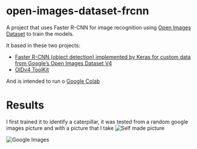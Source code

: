 # open-images-dataset-frcnn
A project that uses Faster R-CNN for image recognition using [Open Images Dataset](https://github.com/openimages/dataset) to train the models.

It based in these two projects: 
- [Faster R-CNN (object detection) implemented by Keras for custom data from Google’s Open Images Dataset V4](https://towardsdatascience.com/faster-r-cnn-object-detection-implemented-by-keras-for-custom-data-from-googles-open-images-125f62b9141a)
- [OIDv4 ToolKit](https://github.com/EscVM/OIDv4_ToolKit)

And is intended to run o [Google Colab](https://colab.research.google.com/)


# Results

I first trained it to identify a caterpillar, it was tested from a random google images picture and with a picture that I take
![Self made picture](https://i.imgur.com/kWYQBXn.jpg)

![Google Images](https://i.imgur.com/8YNq5x4.jpg)
